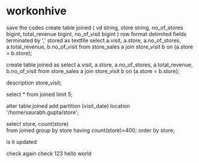 # workonhive
save the codes
create table joined
(
vd string,
store string,
no_of_stores bigint,
total_revenue bigint,
no_of_visit bigint
)
row format delimited fields terminated by ','
stored as textfile
select a.visit, a.store, a.no_of_stores, a.total_revenue, b.no_of_visit
from store_sales a join store_visit b
on (a.store = b.store);

create table joined as
select a.visit, a.store, a.no_of_stores, a.total_revenue, b.no_of_visit
from store_sales a join store_visit b
on (a.store = b.store);

description store_visit;

select * 
from joined
limit 5;

alter table joined
add partition (visit_date)
location '/home/saurabh.gupta/store';

select store, count(store)  
from joined
group by store
having count(store)>400;
order by store;

is it updated 

check again
check 123
hello world
